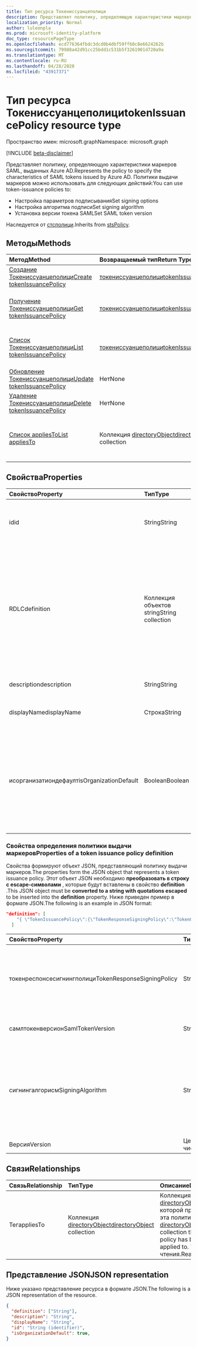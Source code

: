 ```yaml
---
title: Тип ресурса Токениссуанцеполици
description: Представляет политику, определяющую характеристики маркеров SAML, выданных Azure AD.
localization_priority: Normal
author: luleonpla
ms.prod: microsoft-identity-platform
doc_type: resourcePageType
ms.openlocfilehash: ecd776364fbdc3dcd0b4dbf59ff60c8e6624262b
ms.sourcegitcommit: 79988a42d91cc25bdd1c531b5f3261901d720a9a
ms.translationtype: MT
ms.contentlocale: ru-RU
ms.lasthandoff: 04/28/2020
ms.locfileid: "43917371"
---
```

# <a name="tokenissuancepolicy-resource-type"></a><span data-ttu-id="8a0c7-103">Тип ресурса Токениссуанцеполици</span><span class="sxs-lookup"><span data-stu-id="8a0c7-103">tokenIssuancePolicy resource type</span></span>

<span data-ttu-id="8a0c7-104">Пространство имен: microsoft.graph</span><span class="sxs-lookup"><span data-stu-id="8a0c7-104">Namespace: microsoft.graph</span></span>

[!INCLUDE [beta-disclaimer](../../includes/beta-disclaimer.md)]

<span data-ttu-id="8a0c7-105">Представляет политику, определяющую характеристики маркеров SAML, выданных Azure AD.</span><span class="sxs-lookup"><span data-stu-id="8a0c7-105">Represents the policy to specify the characteristics of SAML tokens issued by Azure AD.</span></span> <span data-ttu-id="8a0c7-106">Политики выдачи маркеров можно использовать для следующих действий:</span><span class="sxs-lookup"><span data-stu-id="8a0c7-106">You can use token-issuance policies to:</span></span>

- <span data-ttu-id="8a0c7-107">Настройка параметров подписывания</span><span class="sxs-lookup"><span data-stu-id="8a0c7-107">Set signing options</span></span>
- <span data-ttu-id="8a0c7-108">Настройка алгоритма подписи</span><span class="sxs-lookup"><span data-stu-id="8a0c7-108">Set signing algorithm</span></span>
- <span data-ttu-id="8a0c7-109">Установка версии токена SAML</span><span class="sxs-lookup"><span data-stu-id="8a0c7-109">Set SAML token version</span></span>

<span data-ttu-id="8a0c7-110">Наследуется от [стсполици](stsPolicy.md).</span><span class="sxs-lookup"><span data-stu-id="8a0c7-110">Inherits from [stsPolicy](stsPolicy.md).</span></span>

## <a name="methods"></a><span data-ttu-id="8a0c7-111">Методы</span><span class="sxs-lookup"><span data-stu-id="8a0c7-111">Methods</span></span>

| <span data-ttu-id="8a0c7-112">Метод</span><span class="sxs-lookup"><span data-stu-id="8a0c7-112">Method</span></span>       | <span data-ttu-id="8a0c7-113">Возвращаемый тип</span><span class="sxs-lookup"><span data-stu-id="8a0c7-113">Return Type</span></span> | <span data-ttu-id="8a0c7-114">Описание</span><span class="sxs-lookup"><span data-stu-id="8a0c7-114">Description</span></span> |
|:-------------|:------------|:------------|
| [<span data-ttu-id="8a0c7-115">Создание Токениссуанцеполици</span><span class="sxs-lookup"><span data-stu-id="8a0c7-115">Create tokenIssuancePolicy</span></span>](../api/tokenissuancepolicy-post-tokenissuancepolicy.md) | [<span data-ttu-id="8a0c7-116">токениссуанцеполици</span><span class="sxs-lookup"><span data-stu-id="8a0c7-116">tokenIssuancePolicy</span></span>](tokenissuancepolicy.md) | <span data-ttu-id="8a0c7-117">Создание объекта Токениссуанцеполици.</span><span class="sxs-lookup"><span data-stu-id="8a0c7-117">Create a tokenIssuancePolicy object.</span></span> |
| [<span data-ttu-id="8a0c7-118">Получение Токениссуанцеполици</span><span class="sxs-lookup"><span data-stu-id="8a0c7-118">Get tokenIssuancePolicy</span></span>](../api/tokenissuancepolicy-get.md) | [<span data-ttu-id="8a0c7-119">токениссуанцеполици</span><span class="sxs-lookup"><span data-stu-id="8a0c7-119">tokenIssuancePolicy</span></span>](tokenissuancepolicy.md) | <span data-ttu-id="8a0c7-120">Чтение свойств и связей объекта Токениссуанцеполици.</span><span class="sxs-lookup"><span data-stu-id="8a0c7-120">Read properties and relationships of a tokenIssuancePolicy object.</span></span> |
| [<span data-ttu-id="8a0c7-121">Список Токениссуанцеполици</span><span class="sxs-lookup"><span data-stu-id="8a0c7-121">List tokenIssuancePolicy</span></span>](../api/tokenissuancepolicy-list.md) | [<span data-ttu-id="8a0c7-122">токениссуанцеполици</span><span class="sxs-lookup"><span data-stu-id="8a0c7-122">tokenIssuancePolicy</span></span>](tokenissuancepolicy.md) | <span data-ttu-id="8a0c7-123">Чтение свойств и связей объектов Токениссуанцеполици.</span><span class="sxs-lookup"><span data-stu-id="8a0c7-123">Read properties and relationships of tokenIssuancePolicy objects.</span></span> |
| [<span data-ttu-id="8a0c7-124">Обновление Токениссуанцеполици</span><span class="sxs-lookup"><span data-stu-id="8a0c7-124">Update tokenIssuancePolicy</span></span>](../api/tokenissuancepolicy-update.md) | <span data-ttu-id="8a0c7-125">Нет</span><span class="sxs-lookup"><span data-stu-id="8a0c7-125">None</span></span> | <span data-ttu-id="8a0c7-126">Обновление объекта Токениссуанцеполици.</span><span class="sxs-lookup"><span data-stu-id="8a0c7-126">Update a tokenIssuancePolicy object.</span></span> |
| [<span data-ttu-id="8a0c7-127">Удаление Токениссуанцеполици</span><span class="sxs-lookup"><span data-stu-id="8a0c7-127">Delete tokenIssuancePolicy</span></span>](../api/tokenissuancepolicy-delete.md) | <span data-ttu-id="8a0c7-128">Нет</span><span class="sxs-lookup"><span data-stu-id="8a0c7-128">None</span></span> | <span data-ttu-id="8a0c7-129">Удаление объекта Токениссуанцеполици.</span><span class="sxs-lookup"><span data-stu-id="8a0c7-129">Delete a tokenIssuancePolicy object.</span></span> |
| [<span data-ttu-id="8a0c7-130">Список appliesTo</span><span class="sxs-lookup"><span data-stu-id="8a0c7-130">List appliesTo</span></span>](../api/tokenissuancepolicy-list-appliesto.md) | <span data-ttu-id="8a0c7-131">Коллекция [directoryObject](directoryobject.md)</span><span class="sxs-lookup"><span data-stu-id="8a0c7-131">[directoryObject](directoryobject.md) collection</span></span> | <span data-ttu-id="8a0c7-132">Получение списка Директорйобжектс, к которым применена эта политика.</span><span class="sxs-lookup"><span data-stu-id="8a0c7-132">Get the list of directoryObjects that this policy has been applied to.</span></span> |

## <a name="properties"></a><span data-ttu-id="8a0c7-133">Свойства</span><span class="sxs-lookup"><span data-stu-id="8a0c7-133">Properties</span></span>

| <span data-ttu-id="8a0c7-134">Свойство</span><span class="sxs-lookup"><span data-stu-id="8a0c7-134">Property</span></span>     | <span data-ttu-id="8a0c7-135">Тип</span><span class="sxs-lookup"><span data-stu-id="8a0c7-135">Type</span></span>        | <span data-ttu-id="8a0c7-136">Описание</span><span class="sxs-lookup"><span data-stu-id="8a0c7-136">Description</span></span> |
|:-------------|:------------|:------------|
|<span data-ttu-id="8a0c7-137">id</span><span class="sxs-lookup"><span data-stu-id="8a0c7-137">id</span></span>|<span data-ttu-id="8a0c7-138">String</span><span class="sxs-lookup"><span data-stu-id="8a0c7-138">String</span></span>| <span data-ttu-id="8a0c7-139">Уникальный идентификатор для этой политики.</span><span class="sxs-lookup"><span data-stu-id="8a0c7-139">Unique identifier for this policy.</span></span> <span data-ttu-id="8a0c7-140">Только для чтения.</span><span class="sxs-lookup"><span data-stu-id="8a0c7-140">Read-only.</span></span>|
|<span data-ttu-id="8a0c7-141">RDLC</span><span class="sxs-lookup"><span data-stu-id="8a0c7-141">definition</span></span>|<span data-ttu-id="8a0c7-142">Коллекция объектов string</span><span class="sxs-lookup"><span data-stu-id="8a0c7-142">String collection</span></span>| <span data-ttu-id="8a0c7-143">Коллекция String, содержащая строку JSON, определяющую правила и параметры для этой политики.</span><span class="sxs-lookup"><span data-stu-id="8a0c7-143">A string collection containing a JSON string that defines the rules and settings for this policy.</span></span> <span data-ttu-id="8a0c7-144">Ниже приведены дополнительные сведения о схеме JSON для этого свойства.</span><span class="sxs-lookup"><span data-stu-id="8a0c7-144">See below for more details about the JSON schema for this property.</span></span> <span data-ttu-id="8a0c7-145">Обязательный.</span><span class="sxs-lookup"><span data-stu-id="8a0c7-145">Required.</span></span>|
|<span data-ttu-id="8a0c7-146">description</span><span class="sxs-lookup"><span data-stu-id="8a0c7-146">description</span></span>|<span data-ttu-id="8a0c7-147">String</span><span class="sxs-lookup"><span data-stu-id="8a0c7-147">String</span></span>| <span data-ttu-id="8a0c7-148">Описание для этой политики.</span><span class="sxs-lookup"><span data-stu-id="8a0c7-148">Description for this policy.</span></span>|
|<span data-ttu-id="8a0c7-149">displayName</span><span class="sxs-lookup"><span data-stu-id="8a0c7-149">displayName</span></span>|<span data-ttu-id="8a0c7-150">Строка</span><span class="sxs-lookup"><span data-stu-id="8a0c7-150">String</span></span>| <span data-ttu-id="8a0c7-151">Отображаемое имя для этой политики.</span><span class="sxs-lookup"><span data-stu-id="8a0c7-151">Display name for this policy.</span></span> <span data-ttu-id="8a0c7-152">Обязательный.</span><span class="sxs-lookup"><span data-stu-id="8a0c7-152">Required.</span></span>|
|<span data-ttu-id="8a0c7-153">исорганизатиондефаулт</span><span class="sxs-lookup"><span data-stu-id="8a0c7-153">isOrganizationDefault</span></span>|<span data-ttu-id="8a0c7-154">Boolean</span><span class="sxs-lookup"><span data-stu-id="8a0c7-154">Boolean</span></span>|<span data-ttu-id="8a0c7-155">Игнорировать это свойство.</span><span class="sxs-lookup"><span data-stu-id="8a0c7-155">Ignore this property.</span></span> <span data-ttu-id="8a0c7-156">Политика выдачи маркеров может применяться только к субъектам служб и не может быть настроена глобально для Организации.</span><span class="sxs-lookup"><span data-stu-id="8a0c7-156">The token-issuance policy can only be applied to service principals and can't be set globally for the organization.</span></span>|


### <a name="properties-of-a-token-issuance-policy-definition"></a><span data-ttu-id="8a0c7-157">Свойства определения политики выдачи маркеров</span><span class="sxs-lookup"><span data-stu-id="8a0c7-157">Properties of a token issuance policy definition</span></span>
<span data-ttu-id="8a0c7-158">Свойства формируют объект JSON, представляющий политику выдачи маркеров.</span><span class="sxs-lookup"><span data-stu-id="8a0c7-158">The properties form the JSON object that represents a token issuance policy.</span></span> <span data-ttu-id="8a0c7-159">Этот объект JSON необходимо **преобразовать в строку с escape-символами** , которые будут вставлены в свойство **definition** .</span><span class="sxs-lookup"><span data-stu-id="8a0c7-159">This JSON object must be **converted to a string with quotations escaped** to be inserted into the **definition** property.</span></span> <span data-ttu-id="8a0c7-160">Ниже приведен пример в формате JSON.</span><span class="sxs-lookup"><span data-stu-id="8a0c7-160">The following is an example in JSON format:</span></span>

<!-- {
  "blockType": "ignored"
}-->
``` json
"definition": [
    "{ \"TokenIssuancePolicy\":{\"TokenResponseSigningPolicy\":\"TokenOnly\",\"SamlTokenVersion\":\"1.1\",\"SigningAlgorithm\":\"http://www.w3.org/2001/04/xmldsig-more#rsa-sha256\",\"Version\":1}}"
  ]
```


| <span data-ttu-id="8a0c7-161">Свойство</span><span class="sxs-lookup"><span data-stu-id="8a0c7-161">Property</span></span>     | <span data-ttu-id="8a0c7-162">Тип</span><span class="sxs-lookup"><span data-stu-id="8a0c7-162">Type</span></span>   |<span data-ttu-id="8a0c7-163">Описание</span><span class="sxs-lookup"><span data-stu-id="8a0c7-163">Description</span></span>|
|:---------------|:--------|:----------|
|<span data-ttu-id="8a0c7-164">токенреспонсесигнингполици</span><span class="sxs-lookup"><span data-stu-id="8a0c7-164">TokenResponseSigningPolicy</span></span>|<span data-ttu-id="8a0c7-165">String</span><span class="sxs-lookup"><span data-stu-id="8a0c7-165">String</span></span>|<span data-ttu-id="8a0c7-166">Представляет параметры подписи сертификатов, доступные в Azure AD.</span><span class="sxs-lookup"><span data-stu-id="8a0c7-166">Represents the certificate signing options available in Azure AD.</span></span> <span data-ttu-id="8a0c7-167">Поддерживаются следующие значения `ResponseOnly`: `TokenOnly`, `ResponseAndToken`,.</span><span class="sxs-lookup"><span data-stu-id="8a0c7-167">Supported values are: `ResponseOnly`, `TokenOnly`, `ResponseAndToken`.</span></span>  |
|<span data-ttu-id="8a0c7-168">самлтокенверсион</span><span class="sxs-lookup"><span data-stu-id="8a0c7-168">SamlTokenVersion</span></span>|<span data-ttu-id="8a0c7-169">String</span><span class="sxs-lookup"><span data-stu-id="8a0c7-169">String</span></span>|<span data-ttu-id="8a0c7-170">Версия маркера SAML.</span><span class="sxs-lookup"><span data-stu-id="8a0c7-170">Version of the SAML token.</span></span> <span data-ttu-id="8a0c7-171">Поддерживаются следующие значения `1.1`: `2.0`,.</span><span class="sxs-lookup"><span data-stu-id="8a0c7-171">Supported values are: `1.1`, `2.0`.</span></span> |
|<span data-ttu-id="8a0c7-172">сигнингалгорисм</span><span class="sxs-lookup"><span data-stu-id="8a0c7-172">SigningAlgorithm</span></span>|<span data-ttu-id="8a0c7-173">String</span><span class="sxs-lookup"><span data-stu-id="8a0c7-173">String</span></span>|<span data-ttu-id="8a0c7-174">Использование алгоритма подписи для подписи маркера SAML в Azure AD.</span><span class="sxs-lookup"><span data-stu-id="8a0c7-174">Signing algorithm use by Azure AD to sign the SAML token.</span></span> <span data-ttu-id="8a0c7-175">Поддерживаются следующие значения `http://www.w3.org/2001/04/xmldsig-more#rsa-sha256`: `http://www.w3.org/2000/09/xmldsig#rsa-sha1`,.</span><span class="sxs-lookup"><span data-stu-id="8a0c7-175">Supported values are: `http://www.w3.org/2001/04/xmldsig-more#rsa-sha256`, `http://www.w3.org/2000/09/xmldsig#rsa-sha1`.</span></span>|
|<span data-ttu-id="8a0c7-176">Версия</span><span class="sxs-lookup"><span data-stu-id="8a0c7-176">Version</span></span>|<span data-ttu-id="8a0c7-177">Целое число</span><span class="sxs-lookup"><span data-stu-id="8a0c7-177">Integer</span></span>|<span data-ttu-id="8a0c7-178">Установите значение 1.</span><span class="sxs-lookup"><span data-stu-id="8a0c7-178">Set value of 1.</span></span> <span data-ttu-id="8a0c7-179">Обязательный.</span><span class="sxs-lookup"><span data-stu-id="8a0c7-179">Required.</span></span>|


## <a name="relationships"></a><span data-ttu-id="8a0c7-180">Связи</span><span class="sxs-lookup"><span data-stu-id="8a0c7-180">Relationships</span></span>

| <span data-ttu-id="8a0c7-181">Связь</span><span class="sxs-lookup"><span data-stu-id="8a0c7-181">Relationship</span></span> | <span data-ttu-id="8a0c7-182">Тип</span><span class="sxs-lookup"><span data-stu-id="8a0c7-182">Type</span></span>        | <span data-ttu-id="8a0c7-183">Описание</span><span class="sxs-lookup"><span data-stu-id="8a0c7-183">Description</span></span> |
|:-------------|:------------|:------------|
|<span data-ttu-id="8a0c7-184">Тег</span><span class="sxs-lookup"><span data-stu-id="8a0c7-184">appliesTo</span></span>|<span data-ttu-id="8a0c7-185">Коллекция [directoryObject](directoryobject.md)</span><span class="sxs-lookup"><span data-stu-id="8a0c7-185">[directoryObject](directoryobject.md) collection</span></span>| <span data-ttu-id="8a0c7-186">Коллекция [directoryObject](directoryObject.md) , к которой применена эта политика.</span><span class="sxs-lookup"><span data-stu-id="8a0c7-186">The [directoryObject](directoryObject.md) collection that this policy has been applied to.</span></span> <span data-ttu-id="8a0c7-187">Только для чтения.</span><span class="sxs-lookup"><span data-stu-id="8a0c7-187">Read-only.</span></span>|

## <a name="json-representation"></a><span data-ttu-id="8a0c7-188">Представление JSON</span><span class="sxs-lookup"><span data-stu-id="8a0c7-188">JSON representation</span></span>

<span data-ttu-id="8a0c7-189">Ниже указано представление ресурса в формате JSON.</span><span class="sxs-lookup"><span data-stu-id="8a0c7-189">The following is a JSON representation of the resource.</span></span>

<!-- {
  "blockType": "resource",
  "optionalProperties": [

  ],
  "@odata.type": "microsoft.graph.tokenIssuancePolicy",
  "baseType": "",
  "keyProperty": "id"
}-->

```json
{
  "definition": ["String"],
  "description": "String",
  "displayName": "String",
  "id": "String (identifier)",
  "isOrganizationDefault": true,
}
```

<!-- uuid: 16cd6b66-4b1a-43a1-adaf-3a886856ed98
2019-02-04 14:57:30 UTC -->
<!-- {
  "type": "#page.annotation",
  "description": "tokenIssuancePolicy resource",
  "keywords": "",
  "section": "documentation",
  "tocPath": ""
}-->

